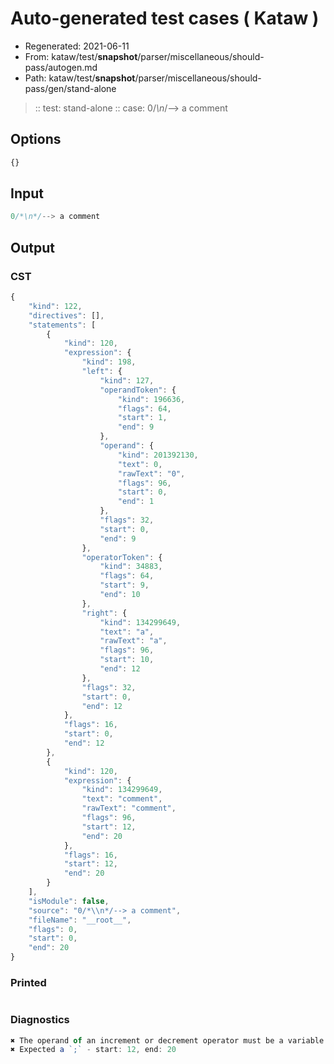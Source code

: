 # Auto-generated test cases ( Kataw )
- Regenerated: 2021-06-11
- From: kataw/test/__snapshot__/parser/miscellaneous/should-pass/autogen.md
- Path: kataw/test/__snapshot__/parser/miscellaneous/should-pass/gen/stand-alone
> :: test: stand-alone
> :: case: 0/*\n*/--> a comment
## Options

`````js
{}
`````
## Input

`````js
0/*\n*/--> a comment
`````
## Output

### CST

```javascript
{
    "kind": 122,
    "directives": [],
    "statements": [
        {
            "kind": 120,
            "expression": {
                "kind": 198,
                "left": {
                    "kind": 127,
                    "operandToken": {
                        "kind": 196636,
                        "flags": 64,
                        "start": 1,
                        "end": 9
                    },
                    "operand": {
                        "kind": 201392130,
                        "text": 0,
                        "rawText": "0",
                        "flags": 96,
                        "start": 0,
                        "end": 1
                    },
                    "flags": 32,
                    "start": 0,
                    "end": 9
                },
                "operatorToken": {
                    "kind": 34883,
                    "flags": 64,
                    "start": 9,
                    "end": 10
                },
                "right": {
                    "kind": 134299649,
                    "text": "a",
                    "rawText": "a",
                    "flags": 96,
                    "start": 10,
                    "end": 12
                },
                "flags": 32,
                "start": 0,
                "end": 12
            },
            "flags": 16,
            "start": 0,
            "end": 12
        },
        {
            "kind": 120,
            "expression": {
                "kind": 134299649,
                "text": "comment",
                "rawText": "comment",
                "flags": 96,
                "start": 12,
                "end": 20
            },
            "flags": 16,
            "start": 12,
            "end": 20
        }
    ],
    "isModule": false,
    "source": "0/*\\n*/--> a comment",
    "fileName": "__root__",
    "flags": 0,
    "start": 0,
    "end": 20
}
```

### Printed

```javascript

```

### Diagnostics

```javascript
✖ The operand of an increment or decrement operator must be a variable or a property access - start: 1, end: 9
✖ Expected a `;` - start: 12, end: 20

```

